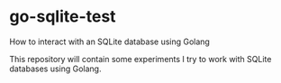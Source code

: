 # go-sqlite-test
How to interact with an SQLite database using Golang 

This repository will contain some experiments I try to work with SQLite databases using Golang.
